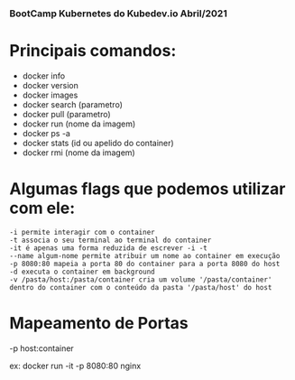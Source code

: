### BootCamp Kubernetes do Kubedev.io Abril/2021


# Principais comandos:

- docker info
- docker version
- docker images
- docker search (parametro)
- docker pull (parametro)
- docker run (nome da imagem)
- docker ps -a
- docker stats (id ou apelido do container)
- docker rmi (nome da imagem)

# Algumas flags que podemos utilizar com ele:

    -i permite interagir com o container
    -t associa o seu terminal ao terminal do container
    -it é apenas uma forma reduzida de escrever -i -t
    --name algum-nome permite atribuir um nome ao container em execução
    -p 8080:80 mapeia a porta 80 do container para a porta 8080 do host
    -d executa o container em background
    -v /pasta/host:/pasta/container cria um volume '/pasta/container' dentro do container com o conteúdo da pasta '/pasta/host' do host

# Mapeamento de Portas

-p host:container

ex: docker run -it -p 8080:80 nginx
